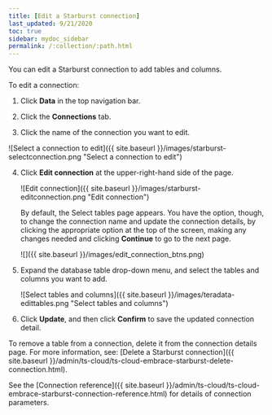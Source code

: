 ```yaml
---
title: [Edit a Starburst connection]
last_updated: 9/21/2020
toc: true
sidebar: mydoc_sidebar
permalink: /:collection/:path.html
---
```


You can edit a Starburst connection to add tables and columns.

To edit a connection:

1. Click **Data** in the top navigation bar.

2. Click the **Connections** tab.

3. Click the name of the connection you want to edit.

 ![Select a connection to edit]({{ site.baseurl }}/images/starburst-selectconnection.png "Select a connection to edit")

4. Click **Edit connection** at the upper-right-hand side of the page.

   ![Edit connection]({{ site.baseurl }}/images/starburst-editconnection.png "Edit connection")

   By default, the Select tables page appears. You have the option, though, to change the connection name and update the connection details, by clicking the appropriate option at the top of the screen, making any changes needed and clicking **Continue** to go to the next page.

   ![]({{ site.baseurl }}/images/edit_connection_btns.png)

5. Expand the database table drop-down menu, and select the tables and columns you want to add.

   ![Select tables and columns]({{ site.baseurl }}/images/teradata-edittables.png "Select tables and columns")
   <!--![]({{ site.baseurl }}/images/connection-update.png "Edit connection dialog box") -->

6. Click **Update**, and then click **Confirm** to save the updated connection detail.

To remove a table from a connection, delete it from the connection details page. For more information, see: [Delete a Starburst connection]({{ site.baseurl }}/admin/ts-cloud/ts-cloud-embrace-starburst-delete-connection.html).

See the [Connection reference]({{ site.baseurl }}/admin/ts-cloud/ts-cloud-embrace-starburst-connection-reference.html) for details of connection parameters.
